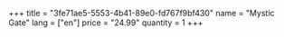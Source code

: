 +++
title = "3fe71ae5-5553-4b41-89e0-fd767f9bf430"
name = "Mystic Gate"
lang = ["en"]
price = "24.99"
quantity = 1
+++
